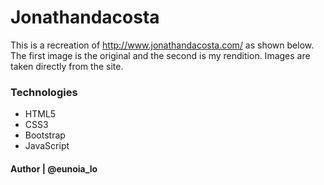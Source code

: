 # Jonathandacosta
This is a recreation of http://www.jonathandacosta.com/ as shown below.  The first image is the original and the second is my rendition.  Images are taken directly from the site.

### Technologies
- HTML5
- CSS3
- Bootstrap
- JavaScript

#### Author | @eunoia_lo
